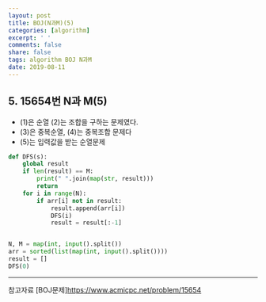 ```yaml
---
layout: post
title: BOJ(N과M)(5)
categories: [algorithm]
excerpt: ' '
comments: false
share: false
tags: algorithm BOJ N과M
date: 2019-08-11
---
```


## 5. 15654번 N과 M(5)

- (1)은 순열 (2)는 조합을 구하는 문제였다.
- (3)은 중복순열, (4)는 중복조합 문제다
- (5)는 입력값을 받는 순열문제

```python
def DFS(s):
    global result
    if len(result) == M:
        print(" ".join(map(str, result)))
        return
    for i in range(N):
        if arr[i] not in result:
            result.append(arr[i])
            DFS(i)
            result = result[:-1]


N, M = map(int, input().split())
arr = sorted(list(map(int, input().split())))
result = []
DFS(0)

```

---

참고자료
[BOJ문제]<https://www.acmicpc.net/problem/15654>
